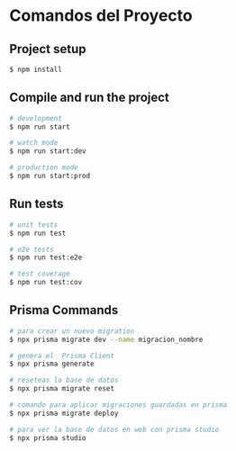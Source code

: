 # Comandos del Proyecto

## Project setup

```bash
$ npm install
```

## Compile and run the project

```bash
# development
$ npm run start

# watch mode
$ npm run start:dev

# production mode
$ npm run start:prod
```

## Run tests

```bash
# unit tests
$ npm run test

# e2e tests
$ npm run test:e2e

# test coverage
$ npm run test:cov
```

## Prisma Commands

```bash
# para crear un nuevo migration
$ npx prisma migrate dev --name migracion_nombre

# genera el  Prisma Client
$ npx prisma generate

# reseteas la base de datos
$ npx prisma migrate reset

# comando para aplicar migraciones guardadas en prisma
$ npx prisma migrate deploy

# para ver la base de datos en web con prisma studio
$ npx prisma studio

```
